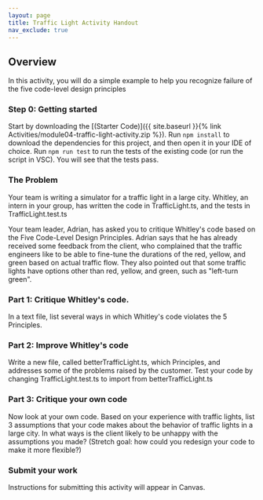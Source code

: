 ```yaml
---
layout: page
title: Traffic Light Activity Handout
nav_exclude: true
---
```


## Overview
In this activity, you will do a simple example to help you recognize failure of the five code-level design principles 

### Step 0: Getting started
Start by downloading the [(Starter Code)]({{ site.baseurl }}{% link Activities/module04-traffic-light-activity.zip %}).
Run `npm install` to download the dependencies for this project, and then open it in your IDE of choice. 
Run `npm run test` to run the tests of the existing code (or run the script in VSC).  You will see that the tests pass.

### The Problem

Your team is writing a simulator for a traffic light in a large city.  Whitley, an intern in your group, has written the code in TrafficLight.ts, and the tests in TrafficLight.test.ts

Your team leader, Adrian, has asked you to critique Whitley's code based on the Five Code-Level Design Principles.  Adrian says that he has already received some feedback from the client, who complained that the traffic engineers like to be able to fine-tune the durations of the red, yellow, and green based on actual traffic flow.  They also pointed out that some traffic lights have options other than red, yellow, and green, such as "left-turn green".

### Part 1: Critique Whitley's code.

In a text file, list several ways in which Whitley's code violates the 5 Principles.

### Part 2: Improve Whitley's code

Write a new file, called betterTrafficLight.ts, which Principles, and addresses some of the problems raised by the customer.  Test your code by changing TrafficLight.test.ts to import from betterTrafficLight.ts

### Part 3: Critique your own code

Now look at your own code.  Based on your experience with traffic lights, list 3 assumptions that your code makes about the behavior of traffic lights in a large city.  In what ways is the client likely to be unhappy with the assumptions you made?  (Stretch goal: how could you redesign your code to make it more flexible?)

### Submit your work

Instructions for submitting this activity will appear in Canvas.